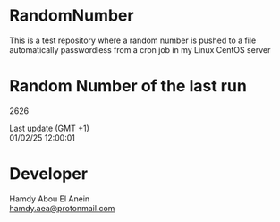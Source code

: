 # RandomNumber    
This is a test repository where a random number is pushed to a file automatically passwordless from a cron job in my Linux CentOS server    
# Random Number of the last run   
2626
      
Last update (GMT +1)    
01/02/25 12:00:01
# Developer    
Hamdy Abou El Anein   
hamdy.aea@protonmail.com
